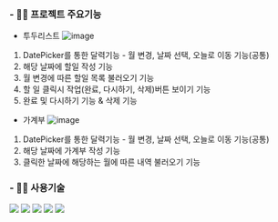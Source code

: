 ### - 😶‍🌫️ 프로젝트 주요기능
- 투두리스트
![image](https://user-images.githubusercontent.com/105829258/201027161-7cdddf5d-f197-4fda-b127-3533c5e18f13.png)
1. DatePicker를 통한 달력기능 - 월 변경, 날짜 선택, 오늘로 이동 기능(공통)
2. 해당 날짜에 할일 작성 기능
3. 월 변경에 따른 할일 목록 불러오기 기능
4. 할 일 클릭시 작업(완료, 다시하기, 삭제)버튼 보이기 기능
5. 완료 및 다시하기 기능 & 삭제 기능

- 가계부
![image](https://user-images.githubusercontent.com/105829258/201027320-1cb90abb-e4ef-4c1f-82d1-10ccf70b7636.png)
1. DatePicker를 통한 달력기능 - 월 변경, 날짜 선택, 오늘로 이동 기능(공통)
2. 해당 날짜에 가계부 작성 기능
3. 클릭한 날짜에 해당하는 월에 따른 내역 불러오기 기능


### - 😶‍🌫️ 사용기술
<div style="display: inline;">
<img src="https://img.shields.io/badge/react-61DAFB?style=for-the-badge&logo=react&logoColor=white">
<img src="https://img.shields.io/badge/styled_components-DB7093?style=for-the-badge&logo=styledcomponents&logoColor=white">
<img src="https://img.shields.io/badge/axios-6236FF?style=for-the-badge&logo=axios&logoColor=white">
<img src="https://img.shields.io/badge/Json-green?style=for-the-badge&logo=Json&logoColor=CC6699"/>
<img src="https://img.shields.io/badge/datepicker-red?style=for-the-badge&logodatepicker&logoColor=CC6699"/>

</div>
